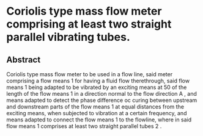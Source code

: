 # Coriolis type mass flow meter comprising at least two straight parallel vibrating tubes.

## Abstract
Coriolis type mass flow meter to be used in a flow line, said meter comprising a flow means 1 for having a fluid flow therethrough, said flow means 1 being adapted to be vibrated by an exciting means at 50 of the length of the flow means 1 in a direction normal to the flow direction A , and means adapted to detect the phase difference oc curing between upstream and downstream parts of the flow means 1 at equal distances from the exciting means, when subjected to vibration at a certain frequency, and means adapted to connect the flow means 1 to the flowline, where in said flow means 1 comprises at least two straight parallel tubes 2 .